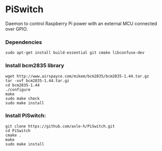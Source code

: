 # PiSwitch
Daemon to control Raspberry Pi power with an external MCU connected over GPIO.

### Dependencies
    sudo apt-get install build-essential git cmake libconfuse-dev

### Install bcm2835 library
    wget http://www.airspayce.com/mikem/bcm2835/bcm2835-1.44.tar.gz
    tar -xvf bcm2835-1.44.tar.gz
    cd bcm2835-1.44
    ./configure
    make
    sudo make check
    sudo make install

### Install PiSwitch:
    git clone https://github.com/axle-h/PiSwitch.git
    cd PiSwitch
    cmake .
    make
    sudo make install

